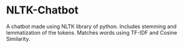 # NLTK-Chatbot
A chatbot made using NLTK library of python. 
Includes stemming and lemmatization of the tokens. 
Matches words using TF-IDF and Cosine Similarity. 
